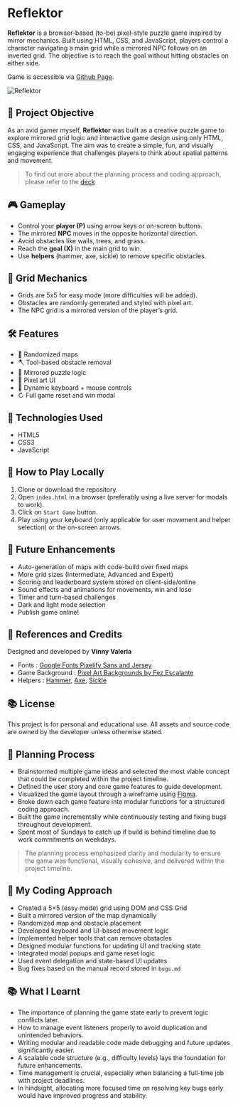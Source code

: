 # Reflektor

**Reflektor** is a browser-based (to-be) pixel-style puzzle game inspired by mirror mechanics. Built using HTML, CSS, and JavaScript, players control a character navigating a main grid while a mirrored NPC follows on an inverted grid. The objective is to reach the goal without hitting obstacles on either side.

Game is accessible via [Github Page](https://vinnyvaleria.github.io/reflektor/game.html).

![Reflektor](../reflektor/assets/images/game-image.png)

## 🎯 Project Objective

As an avid gamer myself, **Reflektor** was built as a creative puzzle game to explore mirrored grid logic and interactive game design using only HTML, CSS, and JavaScript. The aim was to create a simple, fun, and visually engaging experience that challenges players to think about spatial patterns and movement.

> To find out more about the planning process and coding approach, please refer to the [deck](../reflektor/archive/Reflektor%20Presentation%20Deck.pptx)

## 🎮 Gameplay

-   Control your **player (P)** using arrow keys or on-screen buttons.
-   The mirrored **NPC** moves in the opposite horizontal direction.
-   Avoid obstacles like walls, trees, and grass.
-   Reach the **goal (X)** in the main grid to win.
-   Use **helpers** (hammer, axe, sickle) to remove specific obstacles.

## 🧱 Grid Mechanics

-   Grids are 5x5 for easy mode (more difficulties will be added).
-   Obstacles are randomly generated and styled with pixel art.
-   The NPC grid is a mirrored version of the player’s grid.

## 🛠 Features

-   🔀 Randomized maps
-   🪓 Tool-based obstacle removal
-   🦮 Mirrored puzzle logic
-   🎨 Pixel art UI
-   🧹 Dynamic keyboard + mouse controls
-   ↻ Full game reset and win modal

## 🧪 Technologies Used

-   HTML5
-   CSS3
-   JavaScript

## 🥪 How to Play Locally

1. Clone or download the repository.
2. Open `index.html` in a browser (preferably using a live server for modals to work).
3. Click on `Start Game` button.
4. Play using your keyboard (only applicable for user movement and helper selection) or the on-screen arrows.

## 🚀 Future Enhancements

-   Auto-generation of maps with code-build over fixed maps
-   More grid sizes (Intermediate, Advanced and Expert)
-   Scoring and leaderboard system stored on client-side/online
-   Sound effects and animations for movements, win and lose
-   Timer and turn-based challenges
-   Dark and light mode selection
-   Publish game online!

## 🙌 References and Credits

Designed and developed by **Vinny Valeria**

-   Fonts : [Google Fonts Pixelify Sans and Jersey](https://fonts.google.com/share?selection.family=Jersey+15|Pixelify+Sans:wght@400..700)
-   Game Background : [Pixel Art Backgrounds by Fez Escalante](https://www.behance.net/gallery/65290819/Pixel-Art-Backgrounds-Tutorial-Skip)
-   Helpers : [Hammer](https://www.123rf.com/free-vector_189701039_pixel-art-hammer-weapon.html), [Axe](https://www.vecteezy.com/vector-art/20577093-red-axe-in-pixel-art-style), [Sickle](https://www.freepik.com/premium-vector/pixel-art-illustration-sickle-pixelated-sickle-farm-sickle-equipment-pixelated-game_226589414.htm)

## 📚 License

This project is for personal and educational use. All assets and source code are owned by the developer unless otherwise stated.

## 📝 Planning Process

-   Brainstormed multiple game ideas and selected the most viable concept that could be completed within the project timeline.
-   Defined the user story and core game features to guide development.
-   Visualized the game layout through a wireframe using [Figma](https://www.figma.com/proto/qpGbyDPbEGoV2TerV8xQ9z/Reflektor-Wireframe?node-id=0-1&t=EPDrIuBjXgTwC5Xa-1).
-   Broke down each game feature into modular functions for a structured coding approach.
-   Built the game incrementally while continuously testing and fixing bugs throughout development.
-   Spent most of Sundays to catch up if build is behind timeline due to work commitments on weekdays.

> The planning process emphasized clarity and modularity to ensure the game was functional, visually cohesive, and delivered within the project timeline.

## 🧠 My Coding Approach

-   Created a 5×5 (easy mode) grid using DOM and CSS Grid
-   Built a mirrored version of the map dynamically
-   Randomized map and obstacle placement
-   Developed keyboard and UI-based movement logic
-   Implemented helper tools that can remove obstacles
-   Designed modular functions for updating UI and tracking state
-   Integrated modal popups and game reset logic
-   Used event delegation and state-based UI updates
-   Bug fixes based on the manual record stored in `bugs.md`

## 📚 What I Learnt

-   The importance of planning the game state early to prevent logic conflicts later.
-   How to manage event listeners properly to avoid duplication and unintended behaviors.
-   Writing modular and readable code made debugging and future updates significantly easier.
-   A scalable code structure (e.g., difficulty levels) lays the foundation for future enhancements.
-   Time management is crucial, especially when balancing a full-time job with project deadlines.
-   In hindsight, allocating more focused time on resolving key bugs early would have improved progress and stability.
